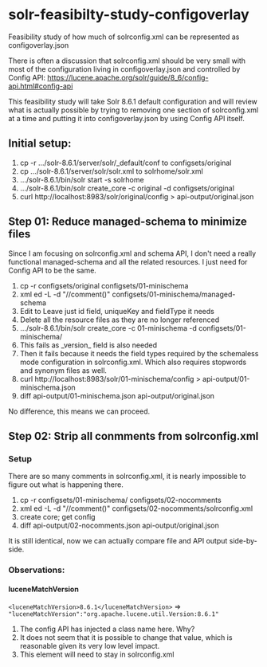 # solr-feasibilty-study-configoverlay
Feasibility study of how much of solrconfig.xml can be represented as configoverlay.json

There is often a discussion that solrconfig.xml should be very small with most of the configuration living in configoverlay.json and controlled by Config API: https://lucene.apache.org/solr/guide/8_6/config-api.html#config-api

This feasibility study will take Solr 8.6.1 default configuration and will review what is actually possible by trying to removing one section of solrconfig.xml at a time and putting it into configoverlay.json by using Config API itself.

## Initial setup:
1) cp -r .../solr-8.6.1/server/solr/_default/conf to configsets/original
2) cp .../solr-8.6.1/server/solr/solr.xml to solrhome/solr.xml
3) .../solr-8.6.1/bin/solr start -s solrhome
4) .../solr-8.6.1/bin/solr create_core -c original -d configsets/original
5) curl http://localhost:8983/solr/original/config > api-output/original.json

## Step 01: Reduce managed-schema to minimize files
Since I am focusing on solrconfig.xml and schema API, I don't need a really functional managed-schema and all the related resources. I just need for Config API to be the same. 

1) cp -r configsets/original configsets/01-minischema
2) xml ed -L -d "//comment()" configsets/01-minischema/managed-schema
3) Edit to Leave just id field, uniqueKey and fieldType it needs
4) Delete all the resource files as they are no longer referenced
5) .../solr-8.6.1/bin/solr create_core -c 01-minischema -d configsets/01-minischema/
6) This fails as \_version\_ field is also needed
7) Then it fails because it needs the field types required by the schemaless mode configuration in solrconfig.xml. Which also requires stopwords and synonym files as well.
8) curl http://localhost:8983/solr/01-minischema/config > api-output/01-minischema.json
9) diff api-output/01-minischema.json api-output/original.json

No difference, this means we can proceed.

## Step 02: Strip all conmments from solrconfig.xml
### Setup
There are so many comments in solrconfig.xml, it is nearly impossible to figure out what is happening there. 
1) cp -r configsets/01-minischema/ configsets/02-nocomments
2) xml ed -L -d "//comment()" configsets/02-nocomments/solrconfig.xml
3) create core; get config
4) diff api-output/02-nocomments.json api-output/original.json

It is still identical, now we can actually compare file and API output side-by-side.

### Observations:
#### luceneMatchVersion
`<luceneMatchVersion>8.6.1</luceneMatchVersion>` => ` "luceneMatchVersion":"org.apache.lucene.util.Version:8.6.1"`

1. The config API has injected a class name here. Why?
2. It does not seem that it is possible to change that value, which is reasonable given its very low level impact.
3. This element will need to stay in solrconfig.xml
